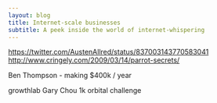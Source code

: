 ```yaml
---
layout: blog
title: Internet-scale businesses
subtitle: A peek inside the world of internet-whispering
---
```


https://twitter.com/AustenAllred/status/837003143770583041
http://www.cringely.com/2009/03/14/parrot-secrets/

Ben Thompson - making $400k / year

growthlab 
Gary Chou 1k orbital challenge

